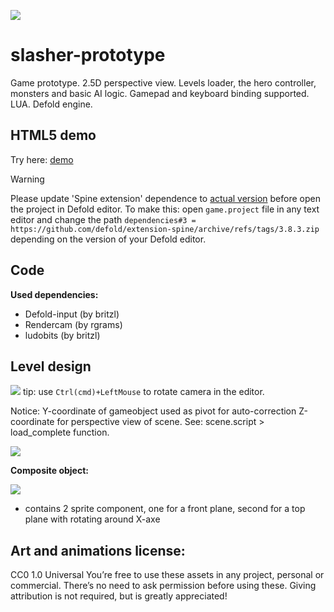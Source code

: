![](slasher.jpg)

# slasher-prototype
Game prototype. 2.5D perspective view. Levels loader, the hero controller, monsters and basic AI logic.
Gamepad and keyboard binding supported.
LUA. Defold engine.

## HTML5 demo
Try here: [demo](https://dragosha.github.io/slasher-prototype/)


> [!WARNING]
> Please update 'Spine extension' dependence to [actual version](https://github.com/defold/extension-spine/releases) before open the project in Defold editor. To make this: open `game.project` file in any text editor and change the path `dependencies#3 = https://github.com/defold/extension-spine/archive/refs/tags/3.8.3.zip` depending on the version of your Defold editor.


## Code
**Used dependencies:**
* Defold-input (by britzl)
* Rendercam (by rgrams)
* ludobits (by britzl)

## Level design
![](docs/level.jpg)
tip: use ```Ctrl(cmd)+LeftMouse``` to rotate camera in the editor.

Notice: Y-coordinate of gameobject used as pivot for auto-correction Z-coordinate for perspective view of scene. See: scene.script > load_complete function.

![](docs/pivot.png)

**Composite object:**

![](docs/composite.png)
- contains 2 sprite component, one for a front plane, second for a top plane with rotating around X-axe



## Art and animations license:

CC0 1.0 Universal
You’re free to use these assets in any project, personal or commercial. There’s no need to ask permission before using these. Giving attribution is not required, but is greatly appreciated! 
